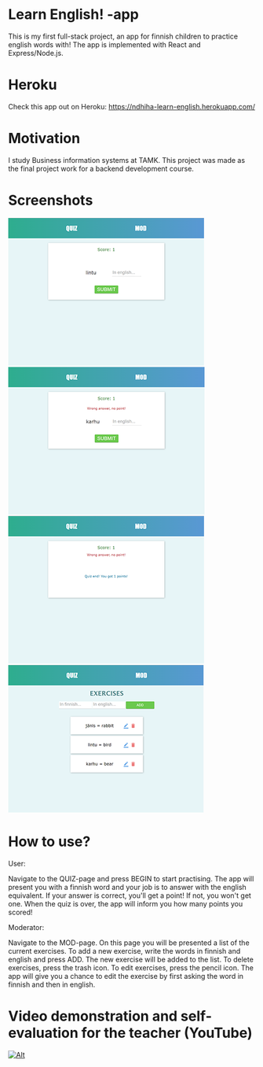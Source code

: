 # Learn English! -app

This is my first full-stack project, an app for finnish children to practice english words with!
The app is implemented with React and Express/Node.js.

# Heroku

Check this app out on Heroku: https://ndhiha-learn-english.herokuapp.com/

# Motivation

I study Business information systems at TAMK.
This project was made as the final project work for a backend development course.

# Screenshots

![Alt](https://github.com/vitkutin/learn-english-app/blob/main/1.png)
![Alt](https://github.com/vitkutin/learn-english-app/blob/main/2.png)
![Alt](https://github.com/vitkutin/learn-english-app/blob/main/3.png)
![Alt](https://github.com/vitkutin/learn-english-app/blob/main/4.png)

# How to use?

User:

Navigate to the QUIZ-page and press BEGIN to start practising.
The app will present you with a finnish word and your job is to answer with the english equivalent.
If your answer is correct, you'll get a point! If not, you won't get one.
When the quiz is over, the app will inform you how many points you scored!

Moderator:

Navigate to the MOD-page.
On this page you will be presented a list of the current exercises.
To add a new exercise, write the words in finnish and english and press ADD. The new exercise will be added to the list.
To delete exercises, press the trash icon.
To edit exercises, press the pencil icon. The app will give you a chance to edit the exercise by first asking the word in finnish and then in english.

# Video demonstration and self-evaluation for the teacher (YouTube)
[![Alt](https://img.youtube.com/vi/H2Kya769rQ0/0.jpg)](https://www.youtube.com/watch?v=H2Kya769rQ0)
